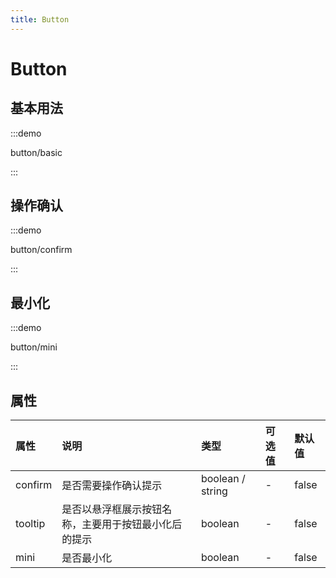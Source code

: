 ```yaml
---
title: Button
---
```


# Button

## 基本用法

:::demo

button/basic

:::

## 操作确认

:::demo

button/confirm

:::

## 最小化

:::demo

button/mini

:::

## 属性
| 属性           | 说明                                                      | 类型                | 可选值 | 默认值                  |
| :------------- | :-------------------------------------------------------- | :------------------ | :----- | :---------------------- |
| confirm | 是否需要操作确认提示 | boolean / string | - | false |
| tooltip | 是否以悬浮框展示按钮名称，主要用于按钮最小化后的提示 | boolean | - | false |
| mini | 是否最小化 | boolean | - | false |
